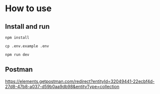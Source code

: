 # How to use

## Install and run

```shell
npm install

cp .env.example .env

npm run dev
```

## Postman
https://elements.getpostman.com/redirect?entityId=32049441-22ecbf4d-27d8-47b8-a037-d59b0aa9db98&entityType=collection